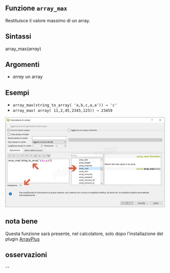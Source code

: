 ## Funzione `array_max`

Restituisce il valore massimo di un array.
## Sintassi

array_max(_array_) 

## Argomenti

* _array_ un array

## Esempi

* `array_max(string_to_array( 'a,b,c,a,a')) → 'c'`
* `array_max( array( 11,2,45,2345,123)) → 23459`

![](/img/arrays/array_max/array_max1.png)

## nota bene

Questa funzione sarà presente, nel calcolatore, solo dopo l'installazione del plugin [ArrayPlus](https://framagit.org/jbdesbas/arrayPlus)

## osservazioni

--